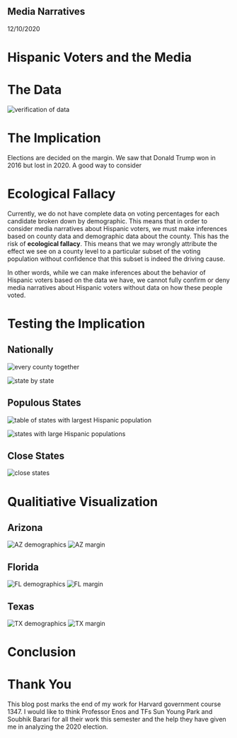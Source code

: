 ## Media Narratives

12/10/2020

# Hispanic Voters and the Media



# The Data


![verification of data](../figures/media_narrative_figures/verifying_data.png)


# The Implication

Elections are decided on the margin. We saw that Donald Trump won in 2016 but lost in 2020. A good way to consider  

# Ecological Fallacy


Currently, we do not have complete data on voting percentages for each candidate broken down by demographic. This means that in order to consider media narratives about Hispanic voters, we must make inferences based on county data and demographic data about the county. This has the risk of **ecological fallacy**. This means that we may wrongly attribute the effect we see on a county level to a particular subset of the voting population without confidence that this subset is indeed the driving cause.

In other words, while we can make inferences about the behavior of Hispanic voters based on the data we have, we cannot fully confirm or deny media narratives about Hispanic voters without data on how these people voted. 

# Testing the Implication

## Nationally

![every county together](../figures/media_narrative_figures/national_hvm.png)

![state by state](../figures/media_narrative_figures/states_hvm.png)

## Populous States

![table of states with largest Hispanic population](../figures/media_narrative_figures/hispanic_population.png)

![states with large Hispanic populations](../figures/media_narrative_figures/populous_hvm.png)

## Close States

![close states](../figures/media_narrative_figures/close_hvm.png)


# Qualitiative Visualization

## Arizona

![AZ demographics](../figures/media_narrative_figures/az_demog.png) ![AZ margin](../figures/media_narrative_figures/az_margin.png)

## Florida

![FL demographics](../figures/media_narrative_figures/fl_demog.png) ![FL margin](../figures/media_narrative_figures/fl_margin.png)

## Texas

![TX demographics](../figures/media_narrative_figures/tx_demog.png) ![TX margin](../figures/media_narrative_figures/tx_margin.png)


# Conclusion

# Thank You

This blog post marks the end of my work for Harvard government course 1347. I would like to think Professor Enos and TFs Sun Young Park and Soubhik Barari for all their work this semester and the help they have given me in analyzing the 2020 election.

